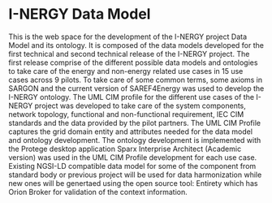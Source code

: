 # I-NERGY Data Model

This is the web space for the development of the I-NERGY project Data Model and its ontology. It is composed of the data models developed for the first technical and second technical release of the I-NERGY project.
The first release comprise of the different possible data models and ontologies to take care of the energy and non-energy related use cases in 15 use cases across 9 pilots.
To take care of some common terms, some axioms in SARGON and the current version of SAREF4Energy was used to develop the I-NERGY ontology.
The UML CIM profile for the different use cases of the I-NERGY project was developed to take care of the system components, network topology, functional and non-functional requirement, IEC CIM standards and the data provided by the pilot partners. The UML CIM Profile captures the grid domain entity and attributes needed for the data model and ontology development. 
The ontology development is implemented with the Protege desktop application  Sparx Interprise Architect (Academic version) was used in the UML CIM Profile development for each use case.
Existing NGSI-LD compatible data model for some of the component from standard body or previous project will be used for  data harmonization while new ones will be genertaed using the open source tool: Entirety which has Orion Broker for validation of the context information.
